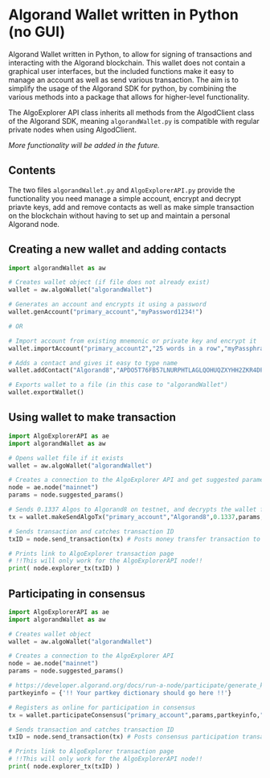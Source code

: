 # Algorand Wallet written in Python (no GUI)

Algorand Wallet written in Python, to allow for signing of transactions and interacting with the Algorand blockchain. This wallet does not contain a graphical user interfaces, but the included functions make it easy to manage an account as well as send various transaction. The aim is to simplify the usage of the Algorand SDK for python, by combining the various methods into a package that allows for higher-level functionality.

The AlgoExplorer API class inherits all methods from the AlgodClient class of the Algorand SDK, meaning `algorandWallet.py` is compatible with regular private nodes when using AlgodClient.

_More functionality will be added in the future._

## Contents

The two files `algorandWallet.py` and `AlgoExplorerAPI.py` provide the functionality you need manage a simple account, encrypt and decrypt priavte keys, add and remove contacts as well as make simple transaction on the blockchain without having to set up and maintain a personal Algorand node.

## Creating a new wallet and adding contacts

```python
import algorandWallet as aw

# Creates wallet object (if file does not already exist)
wallet = aw.algoWallet("algorandWallet")

# Generates an account and encrypts it using a password
wallet.genAccount("primary_account","myPassword1234!")

# OR

# Import account from existing mnemonic or private key and encrypt it
wallet.importAccount("primary_account2","25 words in a row","myPassphrase78")

# Adds a contact and gives it easy to type name
wallet.addContact("Algorand8","APDO5T76FB57LNURPHTLAGLQOHUQZXYHH2ZKR4DPQRKK76FB4IAOBVBXHQ")

# Exports wallet to a file (in this case to "algorandWallet")
wallet.exportWallet()
```

## Using wallet to make transaction
```python
import AlgoExplorerAPI as ae
import algorandWallet as aw

# Opens wallet file if it exists
wallet = aw.algoWallet("algorandWallet")

# Creates a connection to the AlgoExplorer API and get suggested parameters
node = ae.node("mainnet")
params = node.suggested_params()

# Sends 0.1337 Algos to Algorand8 on testnet, and decrypts the wallet for signing
tx = wallet.makeSendAlgoTx("primary_account","Algorand8",0.1337,params,"myPassword1234!")

# Sends transaction and catches transaction ID
txID = node.send_transaction(tx) # Posts money transfer transaction to blockchain

# Prints link to AlgoExplorer transaction page 
# !!This will only work for the AlgoExplorerAPI node!!
print( node.explorer_tx(txID) ) 
```
## Participating in consensus

```python
import AlgoExplorerAPI as ae
import algorandWallet as aw

# Creates wallet object
wallet = aw.algoWallet("algorandWallet")

# Creates a connection to the AlgoExplorer API
node = ae.node("mainnet")
params = node.suggested_params()

# https://developer.algorand.org/docs/run-a-node/participate/generate_keys/
partkeyinfo = {'!! Your partkey dictionary should go here !!'}

# Registers as online for participation in consensus
tx = wallet.participateConsensus("primary_account",params,partkeyinfo,"myPassword1234!")

# Sends transaction and catches transaction ID
txID = node.send_transaction(tx) # Posts consensus participation transaction to blockchain

# Prints link to AlgoExplorer transaction page 
# !!This will only work for the AlgoExplorerAPI node!!
print( node.explorer_tx(txID) )
```